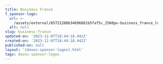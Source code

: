 ```yaml
---
title: Business France
f_sponsor-logo:
  url: >-
    /assets/external/65721280b34696861b5faf5c_2560px-business_france_logo_2015.svg.png
  alt: null
slug: business-france
updated-on: '2023-12-07T18:44:18.442Z'
created-on: '2023-12-07T18:44:18.442Z'
published-on: null
layout: '[davos-sponsor-logos].html'
tags: davos-sponsor-logos
---
```



